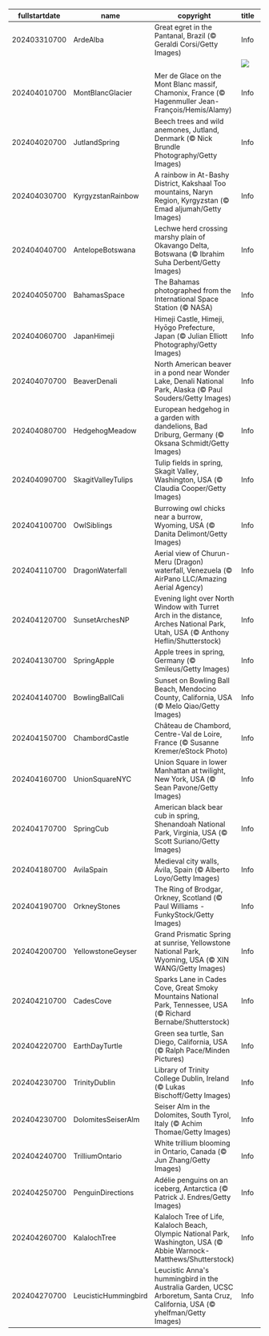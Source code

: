 |fullstartdate|name|copyright|title|image|
|--|--|--|--|--|
202403310700|ArdeAlba|Great egret in the Pantanal, Brazil (© Geraldi Corsi/Getty Images)|Info|![](/en-AU/2024/04/202403310700ArdeAlba.jpg)|
||||![](/en-AU/2024/04/.jpg)|
202404010700|MontBlancGlacier|Mer de Glace on the Mont Blanc massif, Chamonix, France (© Hagenmuller Jean-François/Hemis/Alamy)|Info|![](/en-AU/2024/04/202404010700MontBlancGlacier.jpg)|
202404020700|JutlandSpring|Beech trees and wild anemones, Jutland, Denmark (© Nick Brundle Photography/Getty Images)|Info|![](/en-AU/2024/04/202404020700JutlandSpring.jpg)|
202404030700|KyrgyzstanRainbow|A rainbow in At-Bashy District, Kakshaal Too mountains, Naryn Region, Kyrgyzstan (© Emad aljumah/Getty Images)|Info|![](/en-AU/2024/04/202404030700KyrgyzstanRainbow.jpg)|
202404040700|AntelopeBotswana|Lechwe herd crossing marshy plain of Okavango Delta, Botswana (© Ibrahim Suha Derbent/Getty Images)|Info|![](/en-AU/2024/04/202404040700AntelopeBotswana.jpg)|
202404050700|BahamasSpace|The Bahamas photographed from the International Space Station (© NASA)|Info|![](/en-AU/2024/04/202404050700BahamasSpace.jpg)|
202404060700|JapanHimeji|Himeji Castle, Himeji, Hyōgo Prefecture, Japan (© Julian Elliott Photography/Getty Images)|Info|![](/en-AU/2024/04/202404060700JapanHimeji.jpg)|
202404070700|BeaverDenali|North American beaver in a pond near Wonder Lake, Denali National Park, Alaska (© Paul Souders/Getty Images)|Info|![](/en-AU/2024/04/202404070700BeaverDenali.jpg)|
202404080700|HedgehogMeadow|European hedgehog in a garden with dandelions, Bad Driburg, Germany (© Oksana Schmidt/Getty Images)|Info|![](/en-AU/2024/04/202404080700HedgehogMeadow.jpg)|
202404090700|SkagitValleyTulips|Tulip fields in spring, Skagit Valley, Washington, USA (© Claudia Cooper/Getty Images)|Info|![](/en-AU/2024/04/202404090700SkagitValleyTulips.jpg)|
202404100700|OwlSiblings|Burrowing owl chicks near a burrow, Wyoming, USA (© Danita Delimont/Getty Images)|Info|![](/en-AU/2024/04/202404100700OwlSiblings.jpg)|
202404110700|DragonWaterfall|Aerial view of Churun-Meru (Dragon) waterfall, Venezuela (© AirPano LLC/Amazing Aerial Agency)|Info|![](/en-AU/2024/04/202404110700DragonWaterfall.jpg)|
202404120700|SunsetArchesNP|Evening light over North Window with Turret Arch in the distance, Arches National Park, Utah, USA (© Anthony Heflin/Shutterstock)|Info|![](/en-AU/2024/04/202404120700SunsetArchesNP.jpg)|
202404130700|SpringApple|Apple trees in spring, Germany (© Smileus/Getty Images)|Info|![](/en-AU/2024/04/202404130700SpringApple.jpg)|
202404140700|BowlingBallCali|Sunset on Bowling Ball Beach, Mendocino County, California, USA (© Melo Qiao/Getty Images)|Info|![](/en-AU/2024/04/202404140700BowlingBallCali.jpg)|
202404150700|ChambordCastle|Château de Chambord, Centre-Val de Loire, France (© Susanne Kremer/eStock Photo)|Info|![](/en-AU/2024/04/202404150700ChambordCastle.jpg)|
202404160700|UnionSquareNYC|Union Square in lower Manhattan at twilight, New York, USA (© Sean Pavone/Getty Images)|Info|![](/en-AU/2024/04/202404160700UnionSquareNYC.jpg)|
202404170700|SpringCub|American black bear cub in spring, Shenandoah National Park, Virginia, USA (© Scott Suriano/Getty Images)|Info|![](/en-AU/2024/04/202404170700SpringCub.jpg)|
202404180700|AvilaSpain|Medieval city walls, Ávila, Spain (© Alberto Loyo/Getty Images)|Info|![](/en-AU/2024/04/202404180700AvilaSpain.jpg)|
202404190700|OrkneyStones|The Ring of Brodgar, Orkney, Scotland (© Paul Williams - FunkyStock/Getty Images)|Info|![](/en-AU/2024/04/202404190700OrkneyStones.jpg)|
202404200700|YellowstoneGeyser|Grand Prismatic Spring at sunrise, Yellowstone National Park, Wyoming, USA (© XIN WANG/Getty Images)|Info|![](/en-AU/2024/04/202404200700YellowstoneGeyser.jpg)|
202404210700|CadesCove|Sparks Lane in Cades Cove, Great Smoky Mountains National Park, Tennessee, USA (© Richard Bernabe/Shutterstock)|Info|![](/en-AU/2024/04/202404210700CadesCove.jpg)|
202404220700|EarthDayTurtle|Green sea turtle, San Diego, California, USA (© Ralph Pace/Minden Pictures)|Info|![](/en-AU/2024/04/202404220700EarthDayTurtle.jpg)|
202404230700|TrinityDublin|Library of Trinity College Dublin, Ireland (© Lukas Bischoff/Getty Images)|Info|![](/en-AU/2024/04/202404230700TrinityDublin.jpg)|
202404230700|DolomitesSeiserAlm|Seiser Alm in the Dolomites, South Tyrol, Italy (© Achim Thomae/Getty Images)|Info|![](/en-AU/2024/04/202404230700DolomitesSeiserAlm.jpg)|
202404240700|TrilliumOntario|White trillium blooming in Ontario, Canada (© Jun Zhang/Getty Images)|Info|![](/en-AU/2024/04/202404240700TrilliumOntario.jpg)|
202404250700|PenguinDirections|Adélie penguins on an iceberg, Antarctica (© Patrick J. Endres/Getty Images)|Info|![](/en-AU/2024/04/202404250700PenguinDirections.jpg)|
202404260700|KalalochTree|Kalaloch Tree of Life, Kalaloch Beach, Olympic National Park, Washington, USA (© Abbie Warnock-Matthews/Shutterstock)|Info|![](/en-AU/2024/04/202404260700KalalochTree.jpg)|
202404270700|LeucisticHummingbird|Leucistic Anna's hummingbird in the Australia Garden, UCSC Arboretum, Santa Cruz, California, USA (© yhelfman/Getty Images)|Info|![](/en-AU/2024/04/202404270700LeucisticHummingbird.jpg)|
